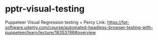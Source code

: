 # pptr-visual-testing
Puppeteer Visual Regression testing + Percy
Link: https://fpt-software.udemy.com/course/automated-headless-browser-testing-with-puppeteer/learn/lecture/18353766#overview
